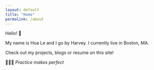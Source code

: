 ```yaml
---
layout: default
title: "Home"
permalink: /about
---
```



Hello! 👋 

My name is Hoa Le and I go by Harvey. I currently live in Boston, MA. 

Check out my projects, blogs or resume on this site!


🏃🏻‍➡️ *Practice makes perfect*